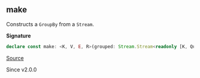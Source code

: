 ## make

Constructs a `GroupBy` from a `Stream`.

**Signature**

```ts
declare const make: <K, V, E, R>(grouped: Stream.Stream<readonly [K, Queue.Dequeue<Take.Take<V, E>>], E, R>) => GroupBy<K, V, E, R>
```

[Source](https://github.com/Effect-TS/effect/tree/main/packages/effect/src/GroupBy.ts#L101)

Since v2.0.0